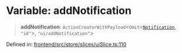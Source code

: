 # Variable: addNotification

> **addNotification**: `ActionCreatorWithPayload`\<`Omit`\<[`Notification`](../type-aliases/Notification.md), `"id"`\>, `"ui/addNotification"`\>

Defined in: [frontend/src/store/slices/uiSlice.ts:110](https://github.com/lsendel/sass/blob/ca8b2b87627589617e0de57047e1f50d53e78078/frontend/src/store/slices/uiSlice.ts#L110)
